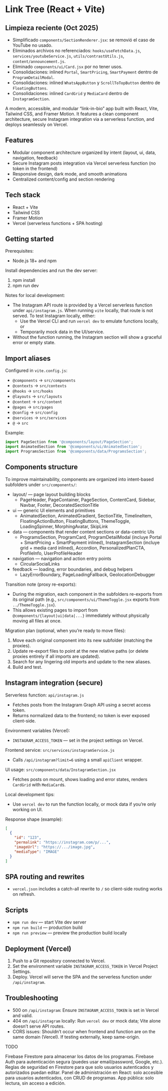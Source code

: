 # Link Tree (React + Vite)

## Limpieza reciente (Oct 2025)

- Simplificado `components/SectionRenderer.jsx`: se removió el caso de YouTube no usado.
- Eliminados archivos no referenciados: `hooks/useFetchData.js`, `services/youtubeService.js`, `utils/contrastUtils.js`, `content/announcement.js`.
- Eliminado `components/ui/Card.jsx` por no tener usos.
- Consolidaciones: inlined `Portal`, `SmartPricing`, `SmartPayment` dentro de `ProgramDetailModal`.
- Consolidaciones: inlined `WhatsAppButton` y `ScrollToTopButton` dentro de `FloatingButtons`.
- Consolidaciones: inlined `CardGrid` y `MediaCard` dentro de `InstagramSection`.

A modern, accessible, and modular “link-in-bio” app built with React, Vite, Tailwind CSS, and Framer Motion. It features a clean component architecture, secure Instagram integration via a serverless function, and deploys seamlessly on Vercel.

## Features

- Modular component architecture organized by intent (layout, ui, data, navigation, feedback)
- Secure Instagram posts integration via Vercel serverless function (no token in the frontend)
- Responsive design, dark mode, and smooth animations
- Centralized content/config and section rendering

## Tech stack

- React + Vite
- Tailwind CSS
- Framer Motion
- Vercel (serverless functions + SPA hosting)

## Getting started

Prerequisites:

- Node.js 18+ and npm

Install dependencies and run the dev server:

1. npm install
2. npm run dev

Notes for local development:

- The Instagram API route is provided by a Vercel serverless function under `api/instagram.js`. When running `vite` locally, that route is not served. To test Instagram locally, either:
  - Use the Vercel CLI and run `vercel dev` to emulate functions locally, or
  - Temporarily mock data in the UI/service.
- Without the function running, the Instagram section will show a graceful error or empty state.

## Import aliases

Configured in `vite.config.js`:

- `@components` → `src/components`
- `@contexts` → `src/contexts`
- `@hooks` → `src/hooks`
- `@layouts` → `src/layouts`
- `@content` → `src/content`
- `@pages` → `src/pages`
- `@config` → `src/config`
- `@services` → `src/services`
- `@` → `src`

Example:

```js
import PageSection from '@components/layout/PageSection';
import AnimatedSection from '@components/ui/AnimatedSection';
import ProgramsSection from '@components/data/ProgramsSection';
```

## Components structure

To improve maintainability, components are organized into intent-based subfolders under `src/components/`:

- layout/ — page layout building blocks
  - PageHeader, PageContainer, PageSection, ContentCard, Sidebar, Navbar, Footer, DecoratedSectionTitle
- ui — generic UI elements and primitives
  - AnimatedSection, AnimatedGradient, SectionTitle, TimelineItem, FloatingActionButton, FloatingButtons, ThemeToggle, LoadingSpinner, MorphingAvatar, SkipLink
- data — components that render content sections or data-centric UIs
  - ProgramsSection, ProgramCard, ProgramDetailModal (incluye Portal + SmartPricing + SmartPayment inlined), InstagramSection (incluye grid + media card inlined), Accordion, PersonalizedPlanCTA, ProfileInfo, UserProfileHeader
- navigation — navigation and action entry points
  - CircularSocialLinks
- feedback — loading, error boundaries, and debug helpers
  - LazyErrorBoundary, PageLoadingFallback, GeolocationDebugger

Transition note (proxy re-exports):

- During the migration, each component in the subfolders re-exports from its original path (e.g., `src/components/ui/ThemeToggle.jsx` exports from `../ThemeToggle.jsx`).
- This allows existing pages to import from `@components/{layout|ui|data|...}` immediately without physically moving all files at once.

Migration plan (optional, when you’re ready to move files):

1. Move each original component into its new subfolder (matching the proxies).
2. Update re-export files to point at the new relative paths (or delete proxies entirely if all imports are updated).
3. Search for any lingering old imports and update to the new aliases.
4. Build and test.

## Instagram integration (secure)

Serverless function: `api/instagram.js`

- Fetches posts from the Instagram Graph API using a secret access token.
- Returns normalized data to the frontend; no token is ever exposed client-side.

Environment variables (Vercel):

- `INSTAGRAM_ACCESS_TOKEN` — set in the project settings on Vercel.

Frontend service: `src/services/instagramService.js`

- Calls `/api/instagram?limit=6` using a small `apiClient` wrapper.

UI usage: `src/components/data/InstagramSection.jsx`

- Fetches posts on mount, shows loading and error states, renders `CardGrid` with `MediaCard`s.

Local development tips:

- Use `vercel dev` to run the function locally, or mock data if you’re only working on UI.

Response shape (example):

```json
[
  {
    "id": "123",
    "permalink": "https://instagram.com/p/...",
    "imageUrl": "https://.../image.jpg",
    "mediaType": "IMAGE"
  }
]
```

## SPA routing and rewrites

- `vercel.json` includes a catch-all rewrite to `/` so client-side routing works on refresh.

## Scripts

- `npm run dev` — start Vite dev server
- `npm run build` — production build
- `npm run preview` — preview the production build locally

## Deployment (Vercel)

1. Push to a Git repository connected to Vercel.
2. Set the environment variable `INSTAGRAM_ACCESS_TOKEN` in Vercel Project Settings.
3. Deploy. Vercel will serve the SPA and the serverless function under `/api/instagram`.

## Troubleshooting

- 500 on `/api/instagram`: Ensure `INSTAGRAM_ACCESS_TOKEN` is set in Vercel and valid.
- 404 on `/api/instagram` locally: Run `vercel dev` or mock data; Vite alone doesn’t serve API routes.
- CORS issues: Shouldn’t occur when frontend and function are on the same domain (Vercel). If testing externally, keep same-origin.

TODO

Firebase Firestore para almacenar los datos de los programas.
Firebase Auth para autenticación segura (puedes usar email/password, Google, etc.).
Reglas de seguridad en Firestore para que solo usuarios autenticados y autorizados puedan editar.
Panel de administración en React: solo accesible para usuarios autenticados, con CRUD de programas.
App pública: solo lectura, sin acceso a edición.